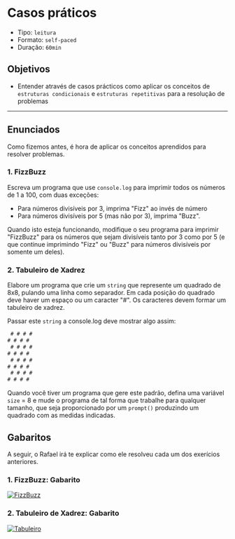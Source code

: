 # Casos práticos

- Tipo: `leitura`
- Formato: `self-paced`
- Duração: `60min`

## Objetivos

- Entender através de casos prácticos como aplicar os conceitos de `estruturas
  condicionais` e `estruturas repetitivas` para a resolução de problemas

***

## Enunciados

Como fizemos antes, é hora de aplicar os conceitos aprendidos para resolver
problemas.

### 1. FizzBuzz

Escreva um programa que use `console.log` para imprimir todos os números de 1 a
100, com duas exceções:

- Para números divisíveis por 3, imprima "Fizz" ao invés de número
- Para números divisíveis por 5 (mas não por 3), imprima "Buzz".

Quando isto esteja funcionando, modifique o seu programa para imprimir
"FizzBuzz" para os números que sejam divisíveis tanto por 3 como por 5 (e que
continue imprimindo "Fizz" ou "Buzz" para números divisíveis por somente um
deles).

### 2. Tabuleiro de Xadrez

Elabore um programa que crie um `string` que represente um quadrado de 8x8,
pulando uma linha como separador. Em cada posição do quadrado deve haver um
espaço ou um caracter "#". Os caracteres devem formar um tabuleiro de xadrez.

Passar este `string` a console.log deve mostrar algo assim:

```js
 # # # #
# # # #
 # # # #
# # # #
 # # # #
# # # #
 # # # #
# # # #
```

Quando você tiver um programa que gere este padrão, defina uma variável `size` =
8 e mude o programa de tal forma que trabalhe para qualquer tamanho, que seja
proporcionado por um `prompt()` produzindo um quadrado com as medidas indicadas.

## Gabaritos

A seguir, o Rafael irá te explicar como ele resolveu cada um dos exerícios
anteriores.

### 1. FizzBuzz: Gabarito

[![FizzBuzz](https://img.youtube.com/vi/AwweNciBXZo/0.jpg)](https://www.youtube.com/watch?v=AwweNciBXZo)

### 2. Tabuleiro de Xadrez: Gabarito

[![Tabuleiro](https://img.youtube.com/vi/Ji_fnG3IYbE/0.jpg)](https://www.youtube.com/watch?v=Ji_fnG3IYbE)
